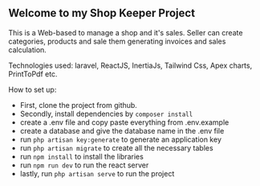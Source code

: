 

## Welcome to my Shop Keeper Project 

This is a Web-based to manage a shop and it's sales. Seller can create categories, products and sale them generating invoices and sales calculation.

Technologies used: laravel, ReactJS, InertiaJs, Tailwind Css, Apex charts, PrintToPdf etc.

How to set up:

- First, clone the project from github.
- Secondly, install dependencies by ```composer install```
- create a .env file and copy paste everything from .env.example 
- create a database and give the database name in the .env file
- run ```php artisan key:generate``` to generate an application key
- run ```php artisan migrate``` to create all the necessary tables 
- run ```npm install``` to install the libraries
- run ```npm run dev``` to run the react server
- lastly, run ```php artisan serve``` to run the project